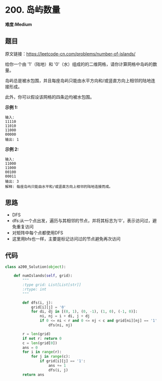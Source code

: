 # 200. 岛屿数量
**难度:Medium**
## 题目
原文链接：https://leetcode-cn.com/problems/number-of-islands/

给你一个由 '1'（陆地）和 '0'（水）组成的的二维网格，请你计算网格中岛屿的数量。

岛屿总是被水包围，并且每座岛屿只能由水平方向和/或竖直方向上相邻的陆地连接形成。

此外，你可以假设该网格的四条边均被水包围。

**示例 1:**
```
输入:
11110
11010
11000
00000
输出: 1
```
**示例 2:**
```
输入:
11000
11000
00100
00011
输出: 3
解释: 每座岛屿只能由水平和/或竖直方向上相邻的陆地连接而成。
```
## 思路
* DFS
* dfs:从一个点出发，遍历与其相邻的节点，并将其标志为'0'，表示访问过，避免重复访问
* 对矩阵中每个点都使用DFS
* 这里用bfs也一样，主要是标记访问过的节点避免再次访问

## 代码
```python
class a200_Solution(object):

    def numIslands(self, grid):
        """
        :type grid: List[List[str]]
        :rtype: int
        """

        def dfs(i, j):
            grid[i][j] = '0'
            for di, dj in [(0, 1), (0, -1), (1, 0), (-1, 0)]:
                ni, nj = i + di, j + dj
                if 0 <= ni < r and 0 <= nj < c and grid[ni][nj] == '1':
                    dfs(ni, nj)

        r = len(grid)
        if not r: return 0
        c = len(grid[0])
        ans = 0
        for i in range(r):
            for j in range(c):
                if grid[i][j] == '1':
                    ans += 1
                    dfs(i, j)
        return ans
```
